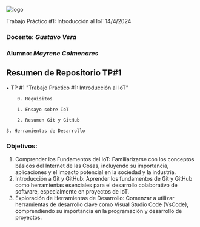 ![logo](/.rsc/img/Logo.png)

Trabajo Práctico #1: Introducción al IoT  14/4/2024

###  Docente: *Gustavo Vera*
### Alumno: *Mayrene Colmenares* 



## Resumen de Repositorio  TP#1  
• TP #1 "Trabajo Práctico #1: Introducción al IoT"  

        0. Requisitos 

        1. Ensayo sobre IoT

        2. Resumen Git y GitHub

	3. Herramientas de Desarrollo


### Objetivos:

1. Comprender los Fundamentos del IoT: Familiarizarse con los 
conceptos básicos del Internet de las Cosas, incluyendo su 
importancia, aplicaciones y el impacto potencial en la sociedad y 
la industria.
2. Introducción a Git y GitHub: Aprender los fundamentos de Git y 
GitHub como herramientas esenciales para el desarrollo 
colaborativo de software, especialmente en proyectos de IoT.
3. Exploración de Herramientas de Desarrollo: Comenzar a 
utilizar herramientas de desarrollo clave como Visual Studio Code 
(VsCode), comprendiendo su importancia en la programación y 
desarrollo de proyectos.
